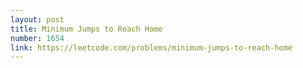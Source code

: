 ```yaml
---
layout: post
title: Minimum Jumps to Reach Home
number: 1654
link: https://leetcode.com/problems/minimum-jumps-to-reach-home
---
```

